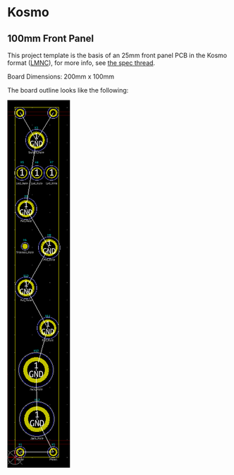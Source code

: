 # Kosmo
## 100mm Front Panel

This project template is the basis of an 25mm front panel PCB in the Kosmo format ([LMNC](https://lookmumnocomputer.com/)), for more info, see [the spec thread](https://lookmumnocomputer.discourse.group/t/kosmo-specification/).

Board Dimensions: 200mm x 100mm

The board outline looks like the following:

![brd.png](brd.png)
